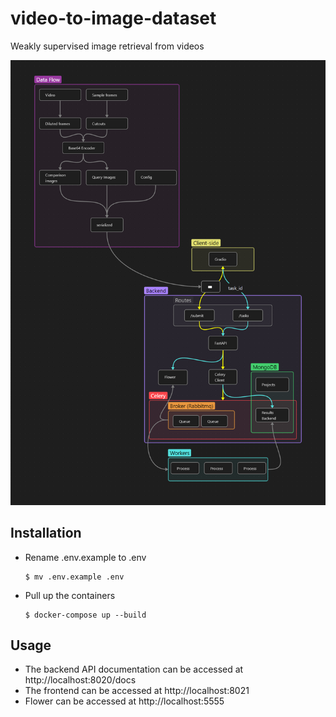 # video-to-image-dataset

Weakly supervised image retrieval from videos

![architectural diagram](static/weakly-supervised-image-retrieval-from-videos.png)

## Installation
- Rename .env.example to .env
    ```
    $ mv .env.example .env
    ```
- Pull up the containers
    ```
    $ docker-compose up --build
    ```

## Usage
- The backend API documentation can be accessed at http://localhost:8020/docs
- The frontend can be accessed at http://localhost:8021
- Flower can be accessed at http://localhost:5555
